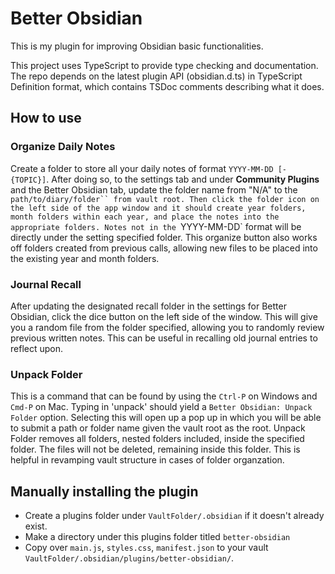 # Better Obsidian

This is my plugin for improving Obsidian basic functionalities.

This project uses TypeScript to provide type checking and documentation.
The repo depends on the latest plugin API (obsidian.d.ts) in TypeScript Definition format, which contains TSDoc comments describing what it does.

## How to use

### Organize Daily Notes

Create a folder to store all your daily notes of format `YYYY-MM-DD [- {TOPIC}]`. 
After doing so, to the settings tab and under **Community Plugins** and the Better Obsidian tab, update the folder name from "N/A" to the `path/to/diary/folder`` from vault root.
Then click the folder icon on the left side of the app window and it should create year folders, month folders within each year, and place the notes into the appropriate folders.
Notes not in the `YYYY-MM-DD` format will be directly under the setting specified folder.
This organize button also works off folders created from previous calls, allowing new files to be placed into the existing year and month folders.

### Journal Recall

After updating the designated recall folder in the settings for Better Obsidian, click the dice button on the left side of the window.
This will give you a random file from the folder specified, allowing you to randomly review previous written notes.
This can be useful in recalling old journal entries to reflect upon.

### Unpack Folder

This is a command that can be found by using the `Ctrl-P` on Windows and `Cmd-P` on Mac. Typing in 'unpack' should yield a `Better Obsidian: Unpack Folder` option.
Selecting this will open up a pop up in which you will be able to submit a path or folder name given the vault root as the root.
Unpack Folder removes all folders, nested folders included, inside the specified folder. The files will not be deleted, remaining inside this folder.
This is helpful in revamping vault structure in cases of folder organzation.


## Manually installing the plugin

- Create a plugins folder under `VaultFolder/.obsidian` if it doesn't already exist.
- Make a directory under this plugins folder titled `better-obsidian`
- Copy over `main.js`, `styles.css`, `manifest.json` to your vault `VaultFolder/.obsidian/plugins/better-obsidian/`.




